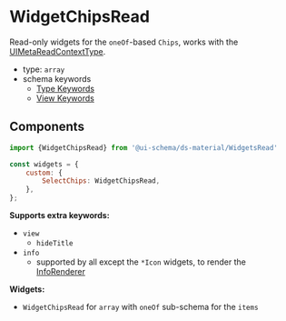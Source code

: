 # WidgetChipsRead

Read-only widgets for the `oneOf`-based `Chips`, works with the [UIMetaReadContextType](/docs/core-meta#read-context).

- type: `array`
- schema keywords
    - [Type Keywords](/docs/schema#type-string)
    - [View Keywords](/docs/schema#view-keyword)

## Components

```js
import {WidgetChipsRead} from '@ui-schema/ds-material/WidgetsRead'

const widgets = {
    custom: {
        SelectChips: WidgetChipsRead,
    },
};
```

**Supports extra keywords:**

- `view`
    - `hideTitle`
- `info`
    - supported by all except the `*Icon` widgets, to render the [InfoRenderer](/docs/ds-material/InfoRenderer)

**Widgets:**

- `WidgetChipsRead` for `array` with `oneOf` sub-schema for the `items`
